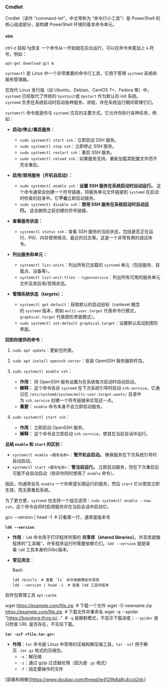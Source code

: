
### Cmdlet
Cmdlet（读作 “command-let”，中文常称为 “命令行小工具”）是 PowerShell 的核心组成部分，是构建 PowerShell 环境的基本命令单元。

#### vim
ctrl-z 挂起 fg恢复
一个命令从一开始就在后台运行，可以在命令末尾加上 `&` 符号，例如：
```bash
apt-get download git &
```



`systemctl` 是 Linux 中一个非常重要的命令行工具，它用于管理 `systemd` 系统和服务管理器。

在现代 Linux 发行版（如 Ubuntu、Debian、CentOS 7+、Fedora 等）中，`systemd` 已经取代了传统的 `SysVinit`或 `Upstart` 作为默认的 init 系统。`systemd` 负责在系统启动时启动各种服务、进程，并在系统运行期间管理它们。

`systemctl` 命令就是你与 `systemd` 交互的主要方式。它允许你执行各种任务，例如：

- **启动/停止/重启服务：**
    
    - `sudo systemctl start ssh`：立即启动 SSH 服务。
    - `sudo systemctl stop ssh`：立即停止 SSH 服务。
    - `sudo systemctl restart ssh`：重启 SSH 服务。
    - `sudo systemctl reload ssh`：如果服务支持，重新加载其配置文件而不完全重启。
- **启用/禁用服务（开机自启动）：**
    
    - `sudo systemctl enable ssh`：**设置 SSH 服务在系统启动时自动运行。** 这个命令通常会创建一个符号链接，将服务单元文件链接到 `systemd` 在启动时检查的目录中。它**不会**立即启动服务。
    - `sudo systemctl disable ssh`：**禁用 SSH 服务在系统启动时自动运行。** 这会删除之前创建的符号链接。
- **查看服务状态：**
    
    - `systemctl status ssh`：查看 SSH 服务的当前状态，包括是否正在运行、PID、内存使用情况、最近的日志等。这是一个非常有用的调试命令。
- **列出服务和单元：**
    
    - `systemctl list-units`：列出所有已加载的 `systemd` 单元（包括服务、挂载点、设备等）。
    - `systemctl list-unit-files --type=service`：列出所有可用的服务单元文件及其启用/禁用状态。
- **管理系统状态（targets）：**
    
    - `systemctl get-default`：获取默认的启动目标（runlevel 概念的 `systemd` 版本，例如 `multi-user.target` 代表命令行模式，`graphical.target` 代表图形界面模式）。
    - `sudo systemctl set-default graphical.target`：设置默认启动到图形界面。

**回到你提供的命令：**

1. `sudo apt update`：更新包列表。
    
2. `sudo apt install openssh-server`：安装 OpenSSH 服务器软件包。
    
3. `sudo systemctl enable ssh`：
    
    - **作用：** 将 OpenSSH 服务设置为在系统每次启动时自动启动。
    - **解释：** 这个命令告诉 `systemd` 在下次系统引导时启动 `ssh.service`。它通过在 `/etc/systemd/system/multi-user.target.wants/` 目录中为 `ssh.service` 创建一个符号链接来实现这一点。
    - **重要：** `enable` 命令本身不会立即启动服务。
4. `sudo systemctl start ssh`：
    
    - **作用：** 立即启动 OpenSSH 服务。
    - **解释：** 这个命令会立即启动 `ssh.service`，使其在当前会话中运行。

**总结 `enable` 和 `start` 的区别：**

- `systemctl enable <服务名称>`：**管开机自启动。** 确保服务在下次系统引导时自动启动。
- `systemctl start <服务名称>`：**管当前运行。** 立即启动服务，但在下次重启后可能不会自动启动（除非你同时使用了 `enable` 命令）。

因此，你通常会先 `enable` 一个你希望长期运行的服务，然后 `start` 它以使其立即生效，而无需重启系统。

为了更方便，`systemd` 也支持一个组合选项：`sudo systemctl enable --now ssh`，这个命令会同时启用服务并在当前会话中启动它。

gcc --version | head -1  # 只看第一行，通常是版本号


**`ldd --version`**:

- **作用**：`ldd` 命令用于打印程序所需的 **共享库（shared libraries）**。共享库就像程序的“工具箱”，许多程序运行时需要依赖它们。`ldd --version` 就是查看 `ldd` 工具本身的Glibc版本。
- **常见用法**：
    
    Bash
    
    ```
    ldd /bin/ls  # 查看 `ls` 命令依赖哪些共享库
    ldd --version | head -1  # 查看 ldd 工具的版本
    ```
软件包管理工具 `apt-cache`


wget https://example.com/file.zip  # 下载一个文件
wget -O newname.zip https://example.com/file.zip  # 下载文件并重命名
wget -q --spider "https://boostorg.jfrog.io/..."  # `-q` 是静默模式，不显示下载进度；`--spider` 是只检查 URL 是否存在，不实际下载。


**`tar -xzf <file.tar.gz>`**:

- **作用**：`tar` 命令是 Linux 中常用的压缩和解压缩工具。`tar -xzf` 用于解压 `.tar.gz` 格式的压缩包。
    - `-x`：解压缩
    - `-z`：通过 gzip 过滤器处理（因为是 `.gz` 格式）
    - `-f`：指定要操作的文件

[容器和镜像][https://www.doubao.com/thread/w4129b6a8c4ccb2dc]

